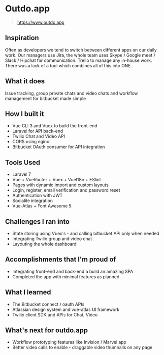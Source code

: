 # Outdo.app
> https://www.outdo.app

## Inspiration
Often as developers we tend to switch between different apps on our daily work. Our managers use Jira, the whole team
uses Skype / Google meet / Slack / Hipchat for communication. Trello to manage any in-house work. There was a lack of a tool which combines
all of this into ONE.

## What it does
Issue tracking, group private chats and video chats and workflow management for bitbucket made simple

## How I built it
- Vue CLI 3 and Vuex to build the front-end
- Laravel for API back-end
- Twilio Chat and Video API
- CORS using nginx
- Bitbucket OAuth consumer for API integration

## Tools Used

- Laravel 7
- Vue + VueRouter + Vuex + VueI18n + ESlint
- Pages with dynamic import and custom layouts
- Login, register, email verification and password reset
- Authentication with JWT
- Socialite integration
- Vue-Atlas + Font Awesome 5

## Challenges I ran into
- State storing using Vuex's - and calling bitbucket API only when needed
- Integrating Twilio group and video chat
- Layouting the whole dashboard 

## Accomplishments that I'm proud of
- Integrating front-end and back-end a build an amazing SPA
- Completed the app with minimal features as planned

## What I learned
- The Bitbucket connect / oauth APIs
- Atlassian design system and vue-atlas UI framework
- Twilio client SDK and APIs for Chat, Video

## What's next for outdo.app
- Workflow prototyping features like Invision / Marvel app
- Better video calls to enable - draggable video thumnails on any page
